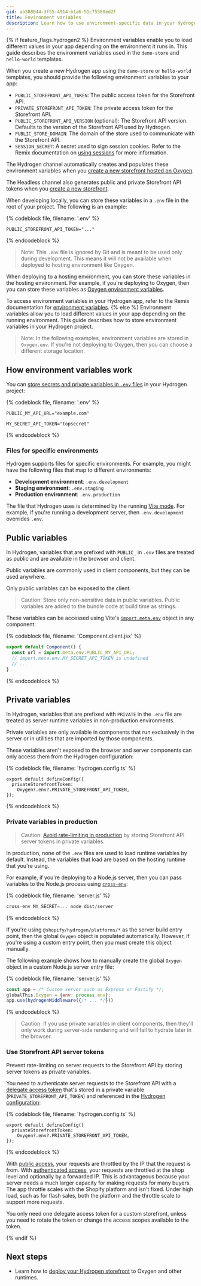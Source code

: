 ```yaml
---
gid: ab388044-3f55-4914-b1a6-51c75580ed2f
title: Environment variables
description: Learn how to use environment-specific data in your Hydrogen project.
---
```


{% if feature_flags.hydrogen2 %}
Environment variables enable you to load different values in your app depending on the environment it runs in. This guide describes the environment variables used in the `demo-store` and `hello-world` templates.

When you create a new Hydrogen app using the `demo-store` or `hello-world` templates, you should provide the following environment variables to your app:

- `PUBLIC_STOREFRONT_API_TOKEN`: The public access token for the Storefront API.
- `PRIVATE_STOREFRONT_API_TOKEN`: The private access token for the Storefront API.
- `PUBLIC_STOREFRONT_API_VERSION` (optional): The Storefront API version. Defaults to the version of the Storefront API used by Hydrogen.
- `PUBLIC_STORE_DOMAIN`: The domain of the store used to communicate with the Storefront API.
- `SESSION_SECRET`: A secret used to sign session cookies. Refer to the Remix documentation on [using sessions](https://remix.run/docs/en/v1/utils/sessions) for more information.

The Hydrogen channel automatically creates and populates these environment variables when you [create a new storefront hosted on Oxygen](/custom-storefronts/oxygen/getting-started).

The Headless channel also generates public and private Storefront API tokens when you [create a new storefront](/custom-storefronts/building-with-the-storefront-api/getting-started).

When developing locally, you can store these variables in a `.env` file in the root of your project. The following is an example:

{% codeblock file, filename: '.env' %}

```
PUBLIC_STOREFRONT_API_TOKEN="..."
```

{% endcodeblock %}

> Note:
> This `.env` file is ignored by Git and is meant to be used only during development. This means it will not be available when deployed to hosting environment like Oxygen.

When deploying to a hosting environment, you can store these variables in the hosting environment. For example, if you're deploying to Oxygen, then you can store these variables as [Oxygen environment variables](/custom-storefronts/oxygen/environment-variables).

To access environment variables in your Hydrogen app, refer to the Remix documentation for [environment variables](https://remix.run/docs/en/v1/guides/envvars#server-environment-variables).
{% else %}
Environment variables allow you to load different values in your app depending on the running environment. This guide describes how to store environment variables in your Hydrogen project.

> Note:
> In the following examples, environment variables are stored in `Oxygen.env`. If you're not deploying to Oxygen, then you can choose a different storage location.

## How environment variables work

You can [store secrets and private variables in `.env` files](https://vitejs.dev/guide/env-and-mode.html#env-files) in your Hydrogen project:

{% codeblock file, filename: '.env' %}

```
PUBLIC_MY_API_URL="example.com"

MY_SECRET_API_TOKEN="topsecret"
```

{% endcodeblock %}

### Files for specific environments

Hydrogen supports files for specific environments. For example, you might have the following files that map to different environments:

- **Development environment**: `.env.development`
- **Staging environment**: `.env.staging`
- **Production environment**: `.env.production`

The file that Hydrogen uses is determined by the running [Vite mode](https://vitejs.dev/guide/env-and-mode.html#modes). For example, if you're running a development server, then `.env.development` overrides `.env`.

## Public variables

In Hydrogen, variables that are prefixed with `PUBLIC_` in `.env` files are treated as public and are available in the browser and client.

Public variables are commonly used in client components, but they can be used anywhere.

Only public variables can be exposed to the client.

> Caution:
> Store only non-sensitive data in public variables. Public variables are added to the bundle code at build time as strings.

These variables can be accessed using Vite's [`import.meta.env`](https://vitejs.dev/guide/env-and-mode.html) object in any component:

{% codeblock file, filename: 'Component.client.jsx' %}

```js
export default Component() {
  const url = import.meta.env.PUBLIC_MY_API_URL;
  // import.meta.env.MY_SECRET_API_TOKEN is undefined
  // ...
}
```

{% endcodeblock %}

## Private variables

In Hydrogen, variables that are prefixed with `PRIVATE` in the `.env` file are treated as server runtime variables in non-production environments.

Private variables are only available in components that run exclusively in the server or in utilities that are imported by those components.

These variables aren't exposed to the browser and server components can only access them from the Hydrogen configuration:

{% codeblock file, filename: 'hydrogen.config.ts' %}

```tsx
export default defineConfig({
  privateStorefrontToken:
    Oxygen?.env?.PRIVATE_STOREFRONT_API_TOKEN,
});
```
{% endcodeblock %}

### Private variables in production

> Caution:
> [Avoid rate-limiting in production](#use-storefront-api-server-tokens) by storing Storefront API server tokens in private variables.

In production, none of the `.env` files are used to load runtime variables by default. Instead, the variables that load are based on the hosting runtime that you're using.

For example, if you're deploying to a Node.js server, then you can pass variables to the Node.js process using [`cross-env`](https://github.com/kentcdodds/cross-env#readme):

{% codeblock file, filename: 'server.js' %}

```js
cross-env MY_SECRET=... node dist/server
```

{% endcodeblock %}

If you're using `@shopify/hydrogen/platforms/*` as the server build entry point, then the global `Oxygen` object is populated automatically. However, if you're using a custom entry point, then you must create this object manually.

The following example shows how to manually create the global `Oxygen` object in a custom Node.js server entry file:

{% codeblock file, filename: 'server.js' %}

```js
const app = /* Custom server such as Express or Fastify */;
globalThis.Oxygen = {env: process.env};
app.use(hydrogenMiddleware({/* ... */}))
```

{% endcodeblock %}

> Caution:
> If you use private variables in client components, then they'll only work during server-side rendering and will fail to hydrate later in the browser.

### Use Storefront API server tokens

Prevent rate-limiting on server requests to the Storefront API by storing server tokens as private variables.

You need to authenticate server requests to the Storefront API with a [delegate access token](/apps/auth/oauth/delegate-access-tokens) that's stored in a private variable (`PRIVATE_STOREFRONT_API_TOKEN`) and referenced in the [Hydrogen configuration](/custom-storefronts/hydrogen/configuration):

{% codeblock file, filename: 'hydrogen.config.ts' %}

```tsx
export default defineConfig({
  privateStorefrontToken:
    Oxygen?.env?.PRIVATE_STOREFRONT_API_TOKEN,
});
```

{% endcodeblock %}

With [public access](/api/usage/authentication#getting-started-with-public-access), your requests are throttled by the IP that the request is from. With [authenticated access](/api/usage/authentication#getting-started-with-authenticated-access), your requests are throttled at the shop level and optionally by a forwarded IP. This is advantageous because your server needs a much larger capacity for making requests for many buyers. The app throttle scales with the Shopify platform and isn't fixed. Under high load, such as for flash sales, both the platform and the throttle scale to support more requests.

You only need one delegate access token for a custom storefront, unless you need to rotate the token or change the access scopes available to the token.

{% endif %}

## Next steps

- Learn how to [deploy your Hydrogen storefront](/custom-storefronts/hydrogen/deployment) to Oxygen and other runtimes.
